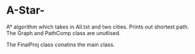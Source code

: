 # A-Star-
A* algorithm which takes in All.txt and two cities. Prints out shortest path.
The Graph and PathComp class are unutlised.

The FinalProj class conatins the main class.
